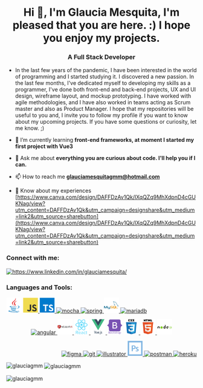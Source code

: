 <h1 align="center">Hi 👋, I'm Glaucia Mesquita, I'm pleased that you are here. :) I hope you enjoy my projects.</h1>
<h3 align="center">A Full Stack Developer</h3>

- In the last few years of the pandemic, I have been interested in the world of programming and I started studying it. I discovered a new passion. In the last few months, I've dedicated myself to developing my skills as a programmer, I've done both front-end and back-end projects, UX and UI design, wireframe layout, and mockup prototyping. I have worked with agile methodologies, and I have also worked in teams acting as Scrum master and also as Product Manager. I hope that my repositories will be useful to you and, I invite you to follow my profile if you want to know about my upcoming projects.
If you have some questions or curiosity, let me know. ;)

- 🌱 I’m currently learning **front-end frameworks, at moment I started my first project with Vue3**

- 💬 Ask me about **everything you are curious about code. I'll help you if I can.**

- 📫 How to reach me **glauciamesquitagmm@hotmail.com**

- 📄 Know about my experiences [https://www.canva.com/design/DAFFDzAv1Qk/lXqQZq9MhXdpnD4cGUKNag/view?utm_content=DAFFDzAv1Qk&utm_campaign=designshare&utm_medium=link2&utm_source=sharebutton](https://www.canva.com/design/DAFFDzAv1Qk/lXqQZq9MhXdpnD4cGUKNag/view?utm_content=DAFFDzAv1Qk&utm_campaign=designshare&utm_medium=link2&utm_source=sharebutton)

<h3 align="left">Connect with me:</h3>
<p align="left">
<a href="https://linkedin.com/in/https://www.linkedin.com/in/glauciamesquita/" target="blank"><img align="center" src="https://raw.githubusercontent.com/rahuldkjain/github-profile-readme-generator/master/src/images/icons/Social/linked-in-alt.svg" alt="https://www.linkedin.com/in/glauciamesquita/" height="30" width="40" /></a>
</p>

<h3 align="left">Languages and Tools:</h3>
<div>
<p align="left">
<img src="https://raw.githubusercontent.com/devicons/devicon/master/icons/java/java-original.svg" alt="java" width="40" height="40"/> </a> <a href="https://developer.mozilla.org/en-US/docs/Web/JavaScript" target="_blank" rel="noreferrer"> 
<img src="https://raw.githubusercontent.com/devicons/devicon/master/icons/javascript/javascript-original.svg" alt="javascript" width="40" height="40"/> </a> <a href="https://mariadb.org/" target="_blank" rel="noreferrer"> 
<img src="https://raw.githubusercontent.com/devicons/devicon/master/icons/typescript/typescript-original.svg" alt="typescript" width="40" height="40"/> </a> <a href="https://vuejs.org/" target="_blank" rel="noreferrer"> 
<img src="https://www.vectorlogo.zone/logos/mochajs/mochajs-icon.svg" alt="mocha" width="40" height="40"/> </a> <a href="https://www.mysql.com/" target="_blank" rel="noreferrer"> 
<img src="https://www.vectorlogo.zone/logos/springio/springio-icon.svg" alt="spring" width="40" height="40"/> </a> <a href="https://www.typescriptlang.org/" target="_blank" rel="noreferrer"> 
<img src="https://raw.githubusercontent.com/devicons/devicon/master/icons/mysql/mysql-original-wordmark.svg" alt="mysql" width="40" height="40"/> </a> <a href="https://nodejs.org" target="_blank" rel="noreferrer"> 
<img src="https://www.vectorlogo.zone/logos/mariadb/mariadb-icon.svg" alt="mariadb" width="40" height="40"/> </a> <a href="https://mochajs.org" target="_blank" rel="noreferrer"> 
</p>
</div>
<div>
<p align="center"> <a href="https://angular.io" target="_blank" rel="noreferrer"> <img src="https://angular.io/assets/images/logos/angular/angular.svg" alt="angular" width="40" height="40"/> </a> <a href="https://angular.io" target="_blank" rel="noreferrer"> 
<img src="https://raw.githubusercontent.com/devicons/devicon/master/icons/angularjs/angularjs-original-wordmark.svg" alt="angularjs" width="40" height="40"/> </a> <a href="https://getbootstrap.com" target="_blank" rel="noreferrer">
<img src="https://raw.githubusercontent.com/devicons/devicon/master/icons/react/react-original-wordmark.svg" alt="react" width="40" height="40"/> </a> <a href="https://spring.io/" target="_blank" rel="noreferrer">
<img src="https://raw.githubusercontent.com/devicons/devicon/master/icons/vuejs/vuejs-original-wordmark.svg" alt="vuejs" width="40" height="40"/> </a> 
<img src="https://raw.githubusercontent.com/devicons/devicon/master/icons/bootstrap/bootstrap-plain-wordmark.svg" alt="bootstrap" width="40" height="40"/> </a> <a href="https://www.w3schools.com/css/" target="_blank" rel="noreferrer"> 
<img src="https://raw.githubusercontent.com/devicons/devicon/master/icons/css3/css3-original-wordmark.svg" alt="css3" width="40" height="40"/> </a> <a href="https://www.figma.com/" target="_blank" rel="noreferrer"> 
<img src="https://raw.githubusercontent.com/devicons/devicon/master/icons/html5/html5-original-wordmark.svg" alt="html5" width="40" height="40"/> </a> <a href="https://www.adobe.com/in/products/illustrator.html" target="_blank" rel="noreferrer">
<img src="https://raw.githubusercontent.com/devicons/devicon/master/icons/nodejs/nodejs-original-wordmark.svg" alt="nodejs" width="40" height="40"/> </a> <a href="https://www.photoshop.com/en" target="_blank" rel="noreferrer"> </p>
</div>
<div>
<p align="right">
<img src="https://www.vectorlogo.zone/logos/figma/figma-icon.svg" alt="figma" width="40" height="40"/> </a> <a href="https://git-scm.com/" target="_blank" rel="noreferrer"> <img src="https://www.vectorlogo.zone/logos/git-scm/git-scm-icon.svg" alt="git" width="40" height="40"/> </a> <a href="https://www.w3.org/html/" target="_blank" rel="noreferrer"> 
<img src="https://www.vectorlogo.zone/logos/adobe_illustrator/adobe_illustrator-icon.svg" alt="illustrator" width="40" height="40"/> </a> <a href="https://www.java.com" target="_blank" rel="noreferrer"> 
<img src="https://raw.githubusercontent.com/devicons/devicon/master/icons/photoshop/photoshop-line.svg" alt="photoshop" width="40" height="40"/> </a> <a href="https://www.php.net" target="_blank" rel="noreferrer">  
<img src="https://www.vectorlogo.zone/logos/getpostman/getpostman-icon.svg" alt="postman" width="40" height="40"/> </a> <a href="https://reactjs.org/" target="_blank" rel="noreferrer"> 
<img src="https://www.vectorlogo.zone/logos/heroku/heroku-icon.svg" alt="heroku" width="40" height="40"/> </a> 
</p>
</div>

<p><img align="left" src="https://github-readme-stats.vercel.app/api/top-langs?username=glauciagmm&show_icons=true&locale=en&layout=compact" alt="glauciagmm" /></p>

<p>&nbsp;<img align="center" src="https://github-readme-stats.vercel.app/api?username=glauciagmm&show_icons=true&locale=en" alt="glauciagmm" /></p>

<p><img align="center" src="https://github-readme-streak-stats.herokuapp.com/?user=glauciagmm&" alt="glauciagmm" /></p>
